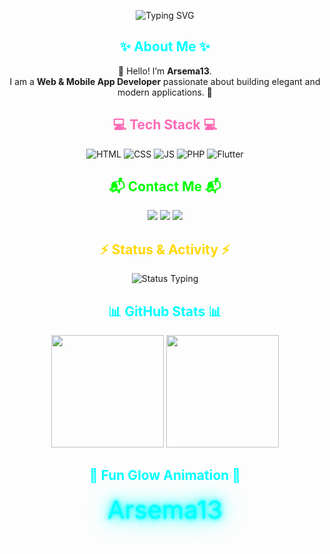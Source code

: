 <!-- GitHub Profile README -->

<p align="center">
  <img src="https://readme-typing-svg.herokuapp.com?font=Fira+Code&size=28&duration=3000&pause=1000&color=00FFFF&center=true&width=600&lines=Hi+there!+I+am+Arsema13;I+am+a+Web+Developer;Building+Web+%26+Mobile+Apps+with+Passion" alt="Typing SVG"/>
</p>

<h2 align="center">
  <span style="color:#00FFFF;">✨ About Me ✨</span>
</h2>

<p align="center">
  👋 Hello! I’m <strong>Arsema13</strong>.<br>
  I am a <strong>Web & Mobile App Developer</strong> passionate about building elegant and modern applications. 🚀
</p>

<h2 align="center">
  <span style="color:#FF69B4;">💻 Tech Stack 💻</span>
</h2>

<p align="center">
  <img src="https://img.shields.io/badge/HTML5-E34F26?style=for-the-badge&logo=html5&logoColor=white" alt="HTML"/>
  <img src="https://img.shields.io/badge/CSS3-1572B6?style=for-the-badge&logo=css3&logoColor=white" alt="CSS"/>
  <img src="https://img.shields.io/badge/JavaScript-F7DF1E?style=for-the-badge&logo=javascript&logoColor=black" alt="JS"/>
  <img src="https://img.shields.io/badge/PHP-777BB4?style=for-the-badge&logo=php&logoColor=white" alt="PHP"/>
  <img src="https://img.shields.io/badge/Flutter-02569B?style=for-the-badge&logo=flutter&logoColor=white" alt="Flutter"/>
</p>

<h2 align="center">
  <span style="color:#00FF00;">📬 Contact Me 📬</span>
</h2>

<p align="center">
  <a href="mailto:your-email@example.com"><img src="https://img.shields.io/badge/Email-D14836?style=for-the-badge&logo=gmail&logoColor=white"/></a>
  <a href="https://www.linkedin.com/in/Arsema13" target="_blank"><img src="https://img.shields.io/badge/LinkedIn-0A66C2?style=for-the-badge&logo=linkedin&logoColor=white"/></a>
  <a href="https://twitter.com/Arsema13" target="_blank"><img src="https://img.shields.io/badge/Twitter-1DA1F2?style=for-the-badge&logo=twitter&logoColor=white"/></a>
</p>

<h2 align="center">
  <span style="color:#FFD700;">⚡ Status & Activity ⚡</span>
</h2>

<p align="center">
  <img src="https://readme-typing-svg.herokuapp.com?font=Fira+Code&size=24&duration=3000&pause=500&color=FF00FF&center=true&width=500&lines=Building+web+apps+and+mobile+apps;Learning+new+tech+every+day;Love+to+code+and+create+projects" alt="Status Typing"/>
</p>

<h2 align="center">
  <span style="color:#00FFFF;">📊 GitHub Stats 📊</span>
</h2>

<p align="center">
  <img height="180em" src="https://github-readme-stats.vercel.app/api?username=Arsema13&show_icons=true&theme=tokyonight&include_all_commits=true&count_private=true"/>
  <img height="180em" src="https://github-readme-stats.vercel.app/api/top-langs/?username=Arsema13&layout=compact&theme=tokyonight"/>
</p>

<h2 align="center">
  <span style="color:#00FFFF;">🌟 Fun Glow Animation 🌟</span>
</h2>

<p align="center">
  <span style="font-size:2.5rem; color:#00FFFF; text-shadow: 0 0 5px #00FFFF, 0 0 10px #00FFFF, 0 0 20px #00FFFF, 0 0 40px #00FFFF;">Arsema13</span>
</p>
